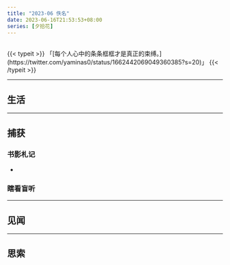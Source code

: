 ```yaml
---
title: "2023-06 佚名"
date: 2023-06-16T21:53:53+08:00
series: [夕拾花]
---
```


<br />
{{< typeit >}}
「[每个人心中的条条框框才是真正的束缚。](https://twitter.com/yaminas0/status/1662442069049360385?s=20)」
{{< /typeit >}}

---

## 生活

---

## 捕获

### 书影札记

-

### 瞎看盲听

---

## 见闻

---

## 思索
